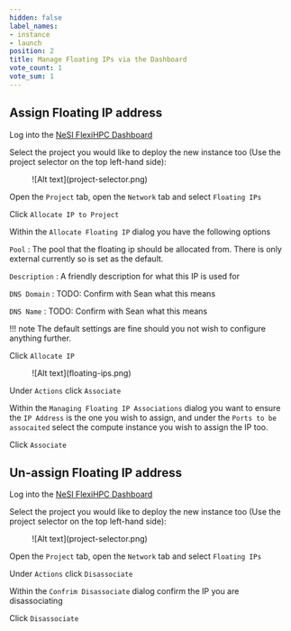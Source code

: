 ```yaml
---
hidden: false
label_names:
- instance
- launch
position: 2
title: Manage Floating IPs via the Dashboard
vote_count: 1
vote_sum: 1
---
```


## Assign Floating IP address

Log into the [NeSI FlexiHPC Dashboard](https://dashboard.cloud.nesi.org.nz/)

Select the project you would like to deploy the new instance too (Use the project selector on the top left-hand side):

<figure markdown>
  ![Alt text](project-selector.png)
</figure>

Open the `Project` tab, open the `Network` tab and select `Floating IPs`

Click `Allocate IP to Project`

Within the `Allocate Floating IP` dialog you have the following options

`Pool`
:   The pool that the floating ip should be allocated from. There is only external currently so is set as the default.

`Description`
:   A friendly description for what this IP is used for

`DNS Domain`
:   TODO: Confirm with Sean what this means

`DNS Name`
:   TODO: Confirm with Sean what this means

!!! note
    The default settings are fine should you not wish to configure anything further.

Click `Allocate IP`

<figure markdown>
  ![Alt text](floating-ips.png)
</figure>

Under `Actions` click `Associate`

Within the `Managing Floating IP Associations` dialog you want to ensure the `IP Address` is the one you wish to assign, and under the `Ports to be assocaited` select the compute instance you wish to assign the IP too.

Click `Associate`

## Un-assign Floating IP address

Log into the [NeSI FlexiHPC Dashboard](https://dashboard.cloud.nesi.org.nz/)

Select the project you would like to deploy the new instance too (Use the project selector on the top left-hand side):

<figure markdown>
  ![Alt text](project-selector.png)
</figure>

Open the `Project` tab, open the `Network` tab and select `Floating IPs`

Under `Actions` click `Disassociate`

Within the `Confrim Disassociate` dialog confirm the IP you are disassociating

Click `Disassociate`
